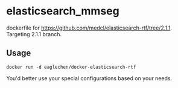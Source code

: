 # elasticsearch_mmseg
dockerfile for https://github.com/medcl/elasticsearch-rtf/tree/2.1.1. Targeting 2.1.1 branch.

## Usage
```
docker run -d eaglechen/docker-elasticsearch-rtf
```

You'd better use your special configurations based on your needs.
